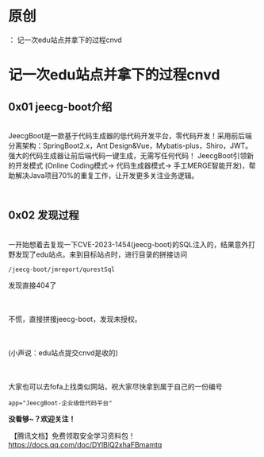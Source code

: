 # 原创
：  记一次edu站点并拿下的过程cnvd

# 记一次edu站点并拿下的过程cnvd

## **0x01 jeecg-boot介绍**

<br/> JeecgBoot是一款基于代码生成器的低代码开发平台，零代码开发！采用前后端分离架构：SpringBoot2.x，Ant Design&amp;Vue，Mybatis-plus，Shiro，JWT。强大的代码生成器让前后端代码一键生成，无需写任何代码！ JeecgBoot引领新的开发模式 (Online Coding模式-&gt; 代码生成器模式-&gt; 手工MERGE智能开发)，帮助解决Java项目70%的重复工作，让开发更多关注业务逻辑。

## <br/>**0x02 发现过程**

<br/> 一开始想着去复现一下CVE-2023-1454(jeecg-boot)的SQL注入的，结果意外打野发现了edu站点。来到目标站点时，进行目录的拼接访问

```
/jeecg-boot/jmreport/qurestSql

```

发现直接404了<br/>  

<br/> 不慌，直接拼接jeecg-boot，发现未授权。<br/>  

<br/> (小声说：edu站点提交cnvd是收的)<br/>  

<br/> 大家也可以去fofa上找类似网站，祝大家尽快拿到属于自己的一份编号

```
app="JeecgBoot-企业级低代码平台"
```

**没看够~？欢迎关注！**

 【腾讯文档】免费领取安全学习资料包！<br/> https://docs.qq.com/doc/DYlBlQ2xhaFBmamtq
